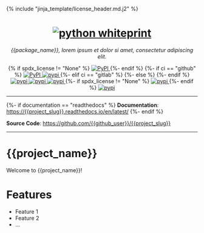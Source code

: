 {% include "jinja_template/license_header.md.j2" %}

<h1 align="center">
  <a href="https://{{project_slug}}.readthedocs.io/"><img src="https://raw.githubusercontent.com/{{github_user}}/{{project_slug}}/main/docs/images/logo.png" alt="python whiteprint"></a>
</h1>
<p align="center">
    <em>{{package_name}}, lorem ipsum et dolor si amet, consectetur adipiscing elit.</em>
</p>
<p align="center">
{% if spdx_license != "None" %}
  <a href="https://pypi.python.org/pypi/{{project_slug}}">
    <img alt="PyPI" src="https://img.shields.io/pypi/v/{{project_slug}}.svg"/>
  </a>
{%- endif %}
{%- if ci == "github" %}
  <a href="https://github.com/{{github_user}}/{{project_slug}}/actions/workflows/tests.yml">
    <img alt="PyPI" src="https://github.com/{{github_user}}/{{project_slug}}/actions/workflows/tests.yml/badge.svg?branch=main"/>
  </a>
  <a href="https://codecov.io/gh/{{github_user}}/{{project_slug}}">
    <img alt="pypi" src="https://codecov.io/gh/{{github_user}}/{{project_slug}}/branch/main/graph/badge.svg?token=GSYS7VUB5R"/>
  </a>
{%- elif ci == "gitlab" %}
{%- else %}
{%- endif %}
  <a href="https://github.com/psf/black">
    <img alt="pypi" src="https://img.shields.io/badge/code%20style-black-000000.svg"/>
  </a>
  <a href="https://mypy-lang.org/">
    <img alt="pypi" src="https://www.mypy-lang.org/static/mypy_badge.svg"/>
  </a>
  <a href="https://pre-commit.com/">
    <img alt="pypi" src="https://img.shields.io/badge/pre--commit-enabled-brightgreen?logo=pre-commit&logoColor=white"/>
  </a>
{%- if spdx_license != "None" %}
  <a href="https://opensource.org/licenses/MIT">
    <img alt="pypi" src="https://img.shields.io/github/license/{{github_user}}/{{project_slug}}"/>
  </a>
{%- endif %}
  <a href="https://www.contributor-covenant.org/version/2/1/code_of_conduct/">
    <img alt="pypi" src="https://img.shields.io/badge/Contributor%20Covenant-2.1-4baaaa.svg"/>
  </a>
</p>

---

{%- if documentation == "readthedocs" %}
**Documentation**: <a href="https://{{project_slug}}.readthedocs.io/en/latest/" target="_blank">https://{{project_slug}}.readthedocs.io/en/latest/</a>
{%- endif %}

**Source Code**: <a href="https://github.com/{{github_user}}/{{project_slug}}" target="_blank">https://github.com/{{github_user}}/{{project_slug}}</a>

---

# {{project_name}}

Welcome to {{project_name}}!

# Features

- Feature 1
- Feature 2
- ...

[cookiecutter-hypermodern-python]: https://cookiecutter-hypermodern-python.readthedocs.io/en/2022.6.3.post1/
[python-blueprint]: https://github.com/johnthagen/python-blueprint
